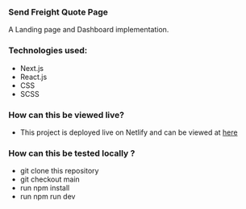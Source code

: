 ### Send Freight Quote Page

A Landing page and Dashboard implementation.

### Technologies used: 
* Next.js
* React.js
* CSS
* SCSS

### How can this be viewed live?
* This project is deployed live on Netlify and can be viewed at [here]()


### How can this be tested locally ?
* git clone this repository
* git checkout main
* run npm install
* run npm run dev


